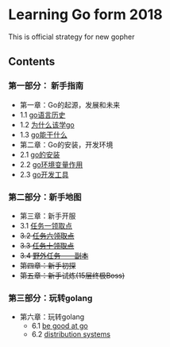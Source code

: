 # Learning Go form 2018
This is official strategy for new gopher

## Contents 

### 第一部分： 新手指南
- 第一章：Go的起源，发展和未来
 - 1.1 [go语言历史](1.1.md)
 - 1.2 [为什么该学go](1.2.md)
 - 1.3 [go能干什么](1.3.md)
- 第二章：Go的安装，开发环境
 - 2.1 [go的安装](2.1.md)
 - 2.2  [go环境变量作用](2.2.md)
 - 2.3  [go开发工具](2.3.md)
 
### 第二部分：新手地图
- 第三章：新手开服
 - 3.1 [任务一领取点](3.1.md)
 - ~~3.2 [任务六领取点](3.2.md)~~
 - ~~3.3 [任务十领取点]()~~
 - ~~3.4 [野外任务——副本]()~~
- ~~第四章：新手初探~~
- ~~第五章：新手试炼(15层终极Boss)~~

### 第三部分：玩转golang 
- 第六章：玩转golang
    - 6.1 [be good at go](be-good-at-Go.md)
    - 6.2 [distribution systems](distribution_systems.md)


